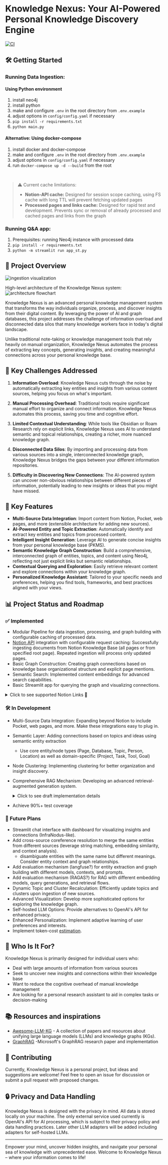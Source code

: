 # Knowledge Nexus: Your AI-Powered Personal Knowledge Discovery Engine
[![CI](https://github.com/Jallermax/knowledge-nexus/actions/workflows/ci.yml/badge.svg)](https://github.com/Jallermax/knowledge-nexus/actions/workflows/ci.yml)

## 🛠 Getting Started

### Running Data Ingestion:

#### Using Python environment

1. install neo4j
2. install python
3. make and configure `.env` in the root directory from `.env.example`
4. adjust options in `config/config.yaml` if necessary
5. `pip install -r requirements.txt`
6. `python main.py`

#### Alternative: Using docker-compose 

1. install docker and docker-compose
2. make and configure `.env` in the root directory from `.env.example`
3. adjust options in `config/config.yaml` if necessary
4. run `docker-compose up -d --build` from the root
</br>

> ⚠️ Current cache limitations:
> - **Notion-API cache:** Designed for session scope caching, using FS cache with long TTL will prevent fetching updated pages
> - **Processed pages and links cache:** Designed for rapid test and development. Prevents sync or removal of already processed and cached pages and links from the graph

### Running Q&A app:

1. Prerequisites: running Neo4j instance with processed data
2. `pip install -r requirements.txt`
3. `python -m streamlit run app_st.py`

## 🌟 Project Overview

![ingestion visualization](/docs/ingestion.png)

High-level architecture of the Knowledge Nexus system:
![architecture flowchart](/docs/flowchart-diagram.png)

Knowledge Nexus is an advanced personal knowledge management system that transforms the way individuals organize,
process, and discover insights from their digital content. By leveraging the power of AI and graph databases, this
project addresses the challenge of information overload and disconnected data silos that many knowledge workers face in
today's digital landscape.

Unlike traditional note-taking or knowledge management tools that rely heavily on manual organization, Knowledge Nexus
automates the process of extracting key concepts, generating insights, and creating meaningful connections across your
personal knowledge base.

## 🎯 Key Challenges Addressed

1. **Information Overload**: Knowledge Nexus cuts through the noise by automatically extracting key entities and
   insights from various content sources, helping you focus on what's important.

2. **Manual Processing Overhead**: Traditional tools require significant manual effort to organize and connect
   information. Knowledge Nexus automates this process, saving you time and cognitive effort.

3. **Limited Contextual Understanding**: While tools like Obsidian or Roam Research rely on explicit links, Knowledge
   Nexus uses AI to understand semantic and topical relationships, creating a richer, more nuanced knowledge graph.

4. **Disconnected Data Silos**: By importing and processing data from various sources into a single, interconnected
   knowledge graph, Knowledge Nexus bridges the gaps between your different information repositories.

5. **Difficulty in Discovering New Connections**: The AI-powered system can uncover non-obvious relationships between
   different pieces of information, potentially leading to new insights or ideas that you might have missed.

## 🚀 Key Features

- **Multi-Source Data Integration**: Import content from Notion, Pocket, web pages, and more (extensible architecture
  for adding new sources).
- **AI-Powered Entity and Topic Extraction**: Automatically identify and extract key entities and topics from processed
  content.
- **Intelligent Insight Generation**: Leverage AI to generate concise insights from your personal knowledge base (PKMS).
- **Semantic Knowledge Graph Construction**: Build a comprehensive, interconnected graph of entities, topics, and
  content using Neo4j, reflecting not just explicit links but semantic relationships.
- **Contextual Querying and Exploration**: Easily retrieve relevant content and explore connections within your
  knowledge graph.
- **Personalized Knowledge Assistant**: Tailored to your specific needs and preferences, helping you find tools,
  frameworks, and best practices aligned with your views.

## 📊 Project Status and Roadmap

### ✅ Implemented
- Modular Pipeline for data ingestion, processing, and graph building with configurable caching of processed data.
- [Notion API](https://developers.notion.com/reference/get-database) integration with configurable request caching: Successfully ingesting documents from Notion Knowledge Base (all pages or from specified root page). Repeated ingestion will process only updated pages. 
- Basic Graph Construction: Creating graph connections based on knowledge base organizational structure and explicit page mentions.
- Semantic Search: Implemented content embeddings for advanced search capabilities.
- Basic Streamlit app for querying the graph and visualizing connections.

<details> 
   <summary>Click to see supported Notion Links 🔗</summary>
   <br>

| Type                                     | Parse Markdown Text | Parse References | Recursive Parsing |
|------------------------------------------|:-------------------:|:----------------:|:-----------------:|
| **Page Properties**                      |
| Title                                    |          ✅          |        ✅         |         ✅         |
| Rich Text                                |          ✅          |        ✅         |         ✅         |
| Select                                   |          ✅          |       N/A        |        N/A        |
| Status                                   |          ✅          |       N/A        |        N/A        |
| Multi-select                             |          ✅          |       N/A        |        N/A        |
| Number                                   |          ✅          |       N/A        |        N/A        |
| Date                                     |          ✅          |       N/A        |        N/A        |
| People                                   |          ✅          |       N/A        |        N/A        |
| Files                                    |          ✅          |        ❌         |        N/A        |
| Checkbox                                 |          ✅          |       N/A        |        N/A        |
| URL                                      |          ✅          |        ✅         |         ❌         |
| Email                                    |          ✅          |       N/A        |        N/A        |
| Phone Number                             |          ✅          |       N/A        |        N/A        |
| Formula                                  |          ✅          |       N/A        |        N/A        |
| Relation                                 |          ✅          |        ✅         |         ✅         |
| Rollup                                   |          ✅          |       N/A        |        N/A        |
| Created Time                             |          ✅          |       N/A        |        N/A        |
| Created By                               |          ✅          |       N/A        |        N/A        |
| Last Edited Time                         |          ✅          |       N/A        |        N/A        |
| Last Edited By                           |          ✅          |       N/A        |        N/A        |
| Unique ID                                |          ✅          |       N/A        |        N/A        |
| Verification                             |          ✅          |       N/A        |        N/A        |
| **Database Properties**                  |
| Title                                    |          ✅          |        ❌         |         ❌         |
| Rich Text                                |         N/A         |       N/A        |        N/A        |
| Select                                   |          ❌          |       N/A        |        N/A        |
| Multi-select                             |          ❌          |       N/A        |        N/A        |
| Date                                     |         N/A         |       N/A        |        N/A        |
| People                                   |         N/A         |       N/A        |        N/A        |
| Files                                    |         N/A         |       N/A        |        N/A        |
| Checkbox                                 |         N/A         |       N/A        |        N/A        |
| URL                                      |         N/A         |       N/A        |        N/A        |
| Email                                    |         N/A         |       N/A        |        N/A        |
| Phone Number                             |         N/A         |       N/A        |        N/A        |
| Formula                                  |         N/A         |       N/A        |        N/A        |
| Relation                                 |          ❌          |        ❌         |         ❌         |
| Rollup                                   |         N/A         |       N/A        |        N/A        |
| Created Time                             |          ❌          |       N/A        |        N/A        |
| Created By                               |          ❌          |       N/A        |        N/A        |
| Last Edited Time                         |          ❌          |       N/A        |        N/A        |
| Last Edited By                           |          ❌          |       N/A        |        N/A        |
| **Blocks**                               |
| Paragraph                                |          ✅          |        ✅         |         ✅         |
| Heading 1                                |          ✅          |        ✅         |         ✅         |
| Heading 2                                |          ✅          |        ✅         |         ✅         |
| Heading 3                                |          ✅          |        ✅         |         ✅         |
| Bulleted List Item                       |          ✅          |        ✅         |         ✅         |
| Numbered List Item                       |          ✅          |        ✅         |         ✅         |
| To-do                                    |          ✅          |        ✅         |         ✅         |
| Toggle                                   |          ✅          |        ✅         |         ✅         |
| Code                                     |          ✅          |        ✅         |        N/A        |
| Quote                                    |          ✅          |        ✅         |         ✅         |
| Callout                                  |          ✅          |        ✅         |         ✅         |
| Mention (except mentions of page blocks) |          ✅          |        ✅         |        N/A        |
| Equation                                 |          ✅          |       N/A        |        N/A        |
| Bookmark                                 |          ✅          |        ✅         |        N/A        |
| Image                                    |          ✅          |        ❌         |        N/A        |
| Video                                    |          ✅          |        ❌         |        N/A        |
| Audio                                    |          ✅          |        ❌         |        N/A        |
| File                                     |          ✅          |        ❌         |        N/A        |
| PDF                                      |          ✅          |        ❌         |        N/A        |
| Embed                                    |          ✅          |        ✅         |        N/A        |
| Link Preview                             |          ✅          |        ✅         |        N/A        |
| Divider                                  |          ✅          |       N/A        |        N/A        |
| Table of Contents                        |          ✅          |       N/A        |        N/A        |
| Breadcrumb                               |          ✅          |       N/A        |        N/A        |
| Column List                              |          ✅          |       N/A        |        N/A        |
| Column                                   |          ✅          |       N/A        |        N/A        |
| Synced Block                             |          ✅          |        ✅         |         ✅         |
| Template                                 |          ✅          |        ✅         |         ✅         |
| Link to Page                             |          ✅          |        ✅         |         ✅         |
| Table                                    |          ✅          |       N/A        |        N/A        |
| Table Row                                |          ✅          |       N/A        |        N/A        |
| Child Page                               |          ✅          |        ✅         |         ✅         |
| Child Database (except linked and views) |          ✅          |        ✅         |         ✅         |
| **Comments**                             |          ❌          |        ❌         |         ❌         |

</details>

### 🛠️ In Development
- Multi-Source Data Integration: Expanding beyond Notion to include Pocket, web pages, and more. 
Make these integrations easy to plug in. 
- Semantic Layer: Adding connections based on topics and ideas using semantic entity extraction
  - Use core entity/node types (Page, Database, Topic, Person, Location) as well as domain-specific (Project, Task, Tool, Goal)  
- Node Clustering: Implementing clustering for better organization and insight discovery.
- Comprehensive RAG Mechanism: Developing an advanced retrieval-augmented generation system. <details> <summary>Click to see draft implementation details</summary>
  1. Generate query questions to the graph from user requests
  2. Retrieve semantically similar pages
  3. Fetch close neighbors of these pages based on semantic proximity
  4. Provide LLM with context from the closest pages (semantically)
  5. Visualize the graph showing found pages, their semantic scores, neighbors, connections, and topic clusters</details>

- Achieve 90%+ test coverage

### 🔮 Future Plans
- Streamlit chat interface with dashboard for visualizing insights and connections (InfraNodus-like).
- Add cross-source coreference resolution to merge the same entities from different sources (leverage string matching, embedding similarity, and context analysis).
  - disambiguate entities with the same name but different meanings. Consider entity context and graph relationships.
- Add evaluation mechanism (langfuse?) for entity extraction and graph building with different models, contexts, and prompts.
- Add evaluation mechanism (RAGAS?) for RAG with different embedding models, query generations, and retrieval flows.
- Dynamic Topic and Cluster Recalculation: Efficiently update topics and clusters upon ingestion of new sources.
- Advanced Visualization: Develop more sophisticated options for exploring the knowledge graph.
- Self-hosted LLM Options: Provide alternatives to OpenAI's API for enhanced privacy.
- Enhanced Personalization: Implement adaptive learning of user preferences and interests.
- Implement token-cost [estimation](https://github.com/AgentOps-AI/tokencost).

## 👥 Who Is It For?

Knowledge Nexus is primarily designed for individual users who:

- Deal with large amounts of information from various sources
- Seek to uncover new insights and connections within their knowledge base
- Want to reduce the cognitive overhead of manual knowledge management
- Are looking for a personal research assistant to aid in complex tasks or decision-making

## 📚 Resources and inspirations

- [Awesome-LLM-KG](https://github.com/RManLuo/Awesome-LLM-KG) - A collection of papers and resources about unifying
  large language models (LLMs) and knowledge graphs (KGs).
- [GraphRAG](https://github.com/microsoft/graphrag) -Microsoft's GraphRAG research paper and implementation

## 🤝 Contributing

Currently, Knowledge Nexus is a personal project, but ideas and suggestions are welcome! Feel free to open an issue for
discussion or submit a pull request with proposed changes.

## 🔒 Privacy and Data Handling

Knowledge Nexus is designed with the privacy in mind. All data is stored locally on your machine. The only external
service used currently is OpenAI's API for AI processing, which is subject to their privacy policy and data handling practices.
Later other LLM adapters will be added including adapters for self-hosted LLMs. 

---

Empower your mind, uncover hidden insights, and navigate your personal sea of knowledge with unprecedented ease. Welcome
to Knowledge Nexus – where your information comes to life!
